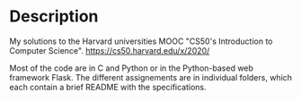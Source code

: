 # Description

My solutions to the Harvard universities MOOC "CS50's Introduction to Computer Science".
https://cs50.harvard.edu/x/2020/

Most of the code are in C and Python or in the Python-based web framework Flask.
The different assignements are in individual folders, which each contain a brief README with the specifications.